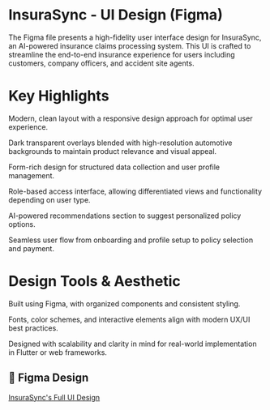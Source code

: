 # InsuraSync - UI Design (Figma)
The Figma file presents a high-fidelity user interface design for InsuraSync, an AI-powered insurance claims processing system. This UI is crafted to streamline the end-to-end insurance experience for users including customers, company officers, and accident site agents.

# Key Highlights
Modern, clean layout with a responsive design approach for optimal user experience.

Dark transparent overlays blended with high-resolution automotive backgrounds to maintain product relevance and visual appeal.

Form-rich design for structured data collection and user profile management.

Role-based access interface, allowing differentiated views and functionality depending on user type.

AI-powered recommendations section to suggest personalized policy options.

Seamless user flow from onboarding and profile setup to policy selection and payment.

# Design Tools & Aesthetic
Built using Figma, with organized components and consistent styling.

Fonts, color schemes, and interactive elements align with modern UX/UI best practices.

Designed with scalability and clarity in mind for real-world implementation in Flutter or web frameworks.


## 🔗 Figma Design
[InsuraSync's Full UI Design](https://www.figma.com/board/6cFgSSPM8IThmwNEZa4CJF/Untitled?node-id=0-1&p=f)
